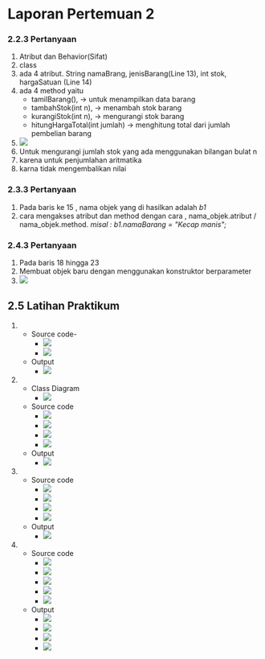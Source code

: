 # Laporan Pertemuan 2

### 2.2.3 Pertanyaan
1. Atribut dan Behavior(Sifat)
2. class
3. ada 4 atribut. String namaBrang, jenisBarang(Line 13), int stok, hargaSatuan (Line 14)
4. ada 4 method yaitu 
    * tamilBarang(), -> untuk menampilkan data barang
    * tambahStok(int n), -> menambah stok barang
    * kurangiStok(int n), -> mengurangi stok barang
    * hitungHargaTotal(int jumlah) -> menghitung total dari jumlah pembelian barang
5. <img src="2_2_3_Nomor5.png">
6. Untuk mengurangi jumlah stok yang ada menggunakan bilangan bulat n
7. karena untuk penjumlahan aritmatika
8. karna tidak mengembalikan nilai

### 2.3.3 Pertanyaan
1. Pada baris ke 15 , nama objek yang di hasilkan adalah <i>b1</i>
2. cara mengakses atribut dan method dengan cara , nama_objek.atribut / nama_objek.method. <i>misal : b1.namaBarang = "Kecap manis"; </i>
### 2.4.3 Pertanyaan
1. Pada baris 18 hingga 23
2. Membuat objek baru dengan menggunakan konstruktor berparameter
3. <img src="2_4_3_Nomor3.png">

## 2.5 Latihan Praktikum
1. * Source code-
     - <img src="./screenshot/Number1_Code.png">
     - <img src="./screenshot/Number1_Code2.png">
   * Output
     - <img src="./screenshot/Number1_Output.png">
2. * Class Diagram
     - <img src="./screenshot/Class_Diagram_Number2.jpg">
   * Source code
     - <img src="./screenshot/Number2_Code.png">
     - <img src="./screenshot/Number2_Code2.png">
     - <img src="./screenshot/Number2_Code3.png">
     - <img src="./screenshot/Number2_Code4.png">
   * Output
     - <img src="./screenshot/Number2_Output.png">
3. * Source code
     - <img src="./screenshot/Number3_Code.png">
     - <img src="./screenshot/Number3_Code2.png">
     - <img src="./screenshot/Number3_Code3.png">
     - <img src="./screenshot/Number3_Code4.png">
   * Output
     - <img src="./screenshot/Number3_Output.png">
4. * Source code
     - <img src="./screenshot/Number4_Code.png">
     - <img src="./screenshot/Number4_Code2.png">
     - <img src="./screenshot/Number4_Code3.png">
     - <img src="./screenshot/Number4_Code4.png">
     - <img src="./screenshot/Number4_Code5.png">
   * Output
     - <img src="./screenshot/Number4_Output_MoveRight.png">
     - <img src="./screenshot/Number4_Output_MoveDown.png">
     - <img src="./screenshot/Number4_Output_MoveLeft.png">
     - <img src="./screenshot/Number4_Output_MoveUp.png">
     

